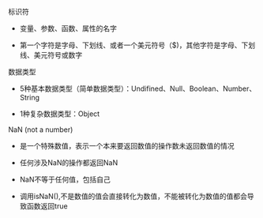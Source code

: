 标识符

* 变量、参数、函数、属性的名字

* 第一个字符是字母、下划线、或者一个美元符号（$\)，其他字符是字母、下划线、美元符号或数字

数据类型

* 5种基本数据类型（简单数据类型）：Undifined、Null、Boolean、Number、String

* 1种复杂数据类型：Object

NaN \(not a number\)

* 是一个特殊数值，表示一个本来要返回数值的操作数未返回数值的情况

* 任何涉及NaN的操作都返回NaN

* NaN不等于任何值，包括自己

* 调用isNaN\(\),不是数值的值会直接转化为数值，不能被转化为数值的值都会导致函数返回true



